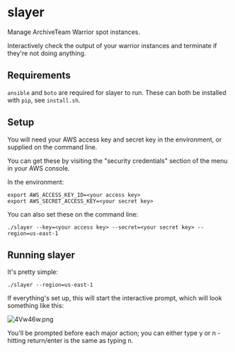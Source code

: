 slayer
======

Manage ArchiveTeam Warrior spot instances.

Interactively check the output of your warrior instances and terminate if
they're not doing anything.

## Requirements

`ansible` and `boto` are required for slayer to run.
These can both be installed with `pip`, see `install.sh`.

## Setup

You will need your AWS access key and secret key in the environment, or
supplied on the command line.

You can get these by visiting the "security credentials" section of the menu
in your AWS console.

In the environment:
```
export AWS_ACCESS_KEY_ID=<your access key>
export AWS_SECRET_ACCESS_KEY=<your secret key>

```

You can also set these on the command line:
```
./slayer --key=<your access key> --secret=<your secret key> --region=us-east-1
```

## Running slayer

It's pretty simple:

```
./slayer --region=us-east-1
```

If everything's set up, this will start the interactive prompt, which will
look something like this:

![4Vw46w.png](http://omg.wthax.org/4Vw46w.png)

You'll be prompted before each major action; you can either type y or n -
hitting return/enter is the same as typing n.
